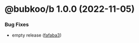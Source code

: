 # @bubkoo/b 1.0.0 (2022-11-05)


### Bug Fixes

* empty release ([fafaba3](https://github.com/bubkoo/bubkoo/commit/fafaba3dc79692648894546daa0bbb530e715fcd))
